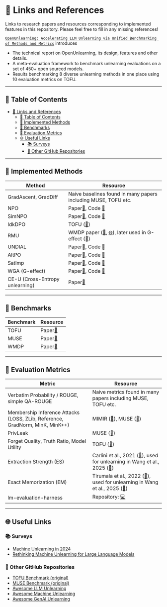 # 🔗 Links and References

Links to research papers and resources corresponding to implemented features in this repository. Please feel free to fill in any missing references!

[`OpenUnlearning: Accelerating LLM Unlearning via Unified Benchmarking of Methods and Metrics`](https://arxiv.org/abs/2506.12618) introduces

- The technical report on OpenUnlearning, its design, features and other details.
- A meta-evaluation framework to benchmark unlearning evaluations on a set of 450+ open sourced models.
- Results benchmarking 8 diverse unlearning methods in one place using 10 evaluation metrics on TOFU.

---

## 📌 Table of Contents

- [🔗 Links and References](#-links-and-references)
  - [📌 Table of Contents](#-table-of-contents)
  - [📗 Implemented Methods](#-implemented-methods)
  - [📘 Benchmarks](#-benchmarks)
  - [📙 Evaluation Metrics](#-evaluation-metrics)
  - [🌐 Useful Links](#-useful-links)
    - [📚 Surveys](#-surveys)
    - [🐙 Other GitHub Repositories](#-other-github-repositories)

---

## 📗 Implemented Methods

| Method               | Resource                                                                                                                                                                                     |
| -------------------- | -------------------------------------------------------------------------------------------------------------------------------------------------------------------------------------------- |
| GradAscent, GradDiff | Naive baselines found in many papers including MUSE, TOFU etc.                                                                                                                               |
| NPO                  | Paper[📄](https://arxiv.org/abs/2404.05868), Code [🐙](https://github.com/licong-lin/negative-preference-optimization)                                                                             |
| SimNPO               | Paper[📄](https://arxiv.org/abs/2410.07163), Code [🐙](https://github.com/OPTML-Group/Unlearn-Simple)                                                                                              |
| IdkDPO               | TOFU ([📄](https://arxiv.org/abs/2401.06121))                                                                                                                                                   |
| RMU                  | WMDP paper ([🐙](https://github.com/centerforaisafety/wmdp/tree/main/rmu), [🌐](https://www.wmdp.ai/)), later used in G-effect ([🐙](https://github.com/tmlr-group/G-effect/blob/main/dataloader.py)) |
| UNDIAL               | Paper[📄](https://arxiv.org/pdf/2402.10052), Code [🐙](https://github.com/dong-river/LLM_unlearning/tree/main)                                                                                     |
| AltPO                | Paper[📄](https://arxiv.org/pdf/2409.13474), Code [🐙](https://github.com/molereddy/Alternate-Preference-Optimization)                                                                             |
| SatImp               | Paper[📄](https://arxiv.org/pdf/2505.11953), Code [🐙](https://github.com/Puning97/SatImp-for-LLM-Unlearning)                                                                                      |
| WGA (G-effect)       | Paper[📄](https://arxiv.org/pdf/2502.19301), Code [🐙](https://github.com/tmlr-group/G-effect)                                                                                                     |
| CE-U (Cross-Entropy unlearning)       | Paper[📄](https://arxiv.org/pdf/2503.01224)                                                                                                     |

---

## 📘 Benchmarks

| Benchmark | Resource                                 |
| --------- | ---------------------------------------- |
| TOFU      | Paper[📄](https://arxiv.org/abs/2401.06121) |
| MUSE      | Paper[📄](https://arxiv.org/abs/2407.06460) |
| WMDP      | Paper[📄](https://arxiv.org/abs/2403.03218) |

---

## 📙 Evaluation Metrics

| Metric                                                                       | Resource                                                                                                                                                                                                                                |
| ---------------------------------------------------------------------------- | --------------------------------------------------------------------------------------------------------------------------------------------------------------------------------------------------------------------------------------- |
| Verbatim Probability / ROUGE, simple QA-ROUGE                                | Naive metrics found in many papers including MUSE, TOFU etc.                                                                                                                                                                            |
| Membership Inference Attacks (LOSS, ZLib, Reference, GradNorm, MinK, MinK++) | MIMIR ([🐙](https://github.com/iamgroot42/mimir)), MUSE ([📄](https://arxiv.org/abs/2407.06460))                                                                                                                                              |
| PrivLeak                                                                     | MUSE ([📄](https://arxiv.org/abs/2407.06460))                                                                                                                                                                                              |
| Forget Quality, Truth Ratio, Model Utility                                   | TOFU ([📄](https://arxiv.org/abs/2401.06121))                                                                                                                                                                                              |
| Extraction Strength (ES)                                                     | Carlini et al., 2021 ([📄](https://www.usenix.org/conference/usenixsecurity21/presentation/carlini-extracting)), used for unlearning in Wang et al., 2025 ([📄](https://openreview.net/pdf?id=wUtCieKuQU))                                    |
| Exact Memorization (EM)                                                      | Tirumala et al., 2022 ([📄](https://proceedings.neurips.cc/paper_files/paper/2022/hash/fa0509f4dab6807e2cb465715bf2d249-Abstract-Conference.html)), used for unlearning in Wang et al., 2025 ([📄](https://openreview.net/pdf?id=wUtCieKuQU)) |
| lm-evaluation-harness                                                        | Repository: [💻](https://github.com/EleutherAI/lm-evaluation-harness/tree/main)                                                                                                                                                                        |

---

## 🌐 Useful Links

### 📚 Surveys

- [Machine Unlearning in 2024](https://ai.stanford.edu/~kzliu/blog/unlearning)
- [Rethinking Machine Unlearning for Large Language Models](https://arxiv.org/abs/2402.08787)

### 🐙 Other GitHub Repositories

- [TOFU Benchmark (original)](https://github.com/locuslab/tofu)
- [MUSE Benchmark (original)](https://github.com/swj0419/muse_bench)
- [Awesome LLM Unlearning](https://github.com/chrisliu298/awesome-llm-unlearning)
- [Awesome Machine Unlearning](https://github.com/tamlhp/awesome-machine-unlearning)
- [Awesome GenAI Unlearning](https://github.com/franciscoliu/Awesome-GenAI-Unlearning)
